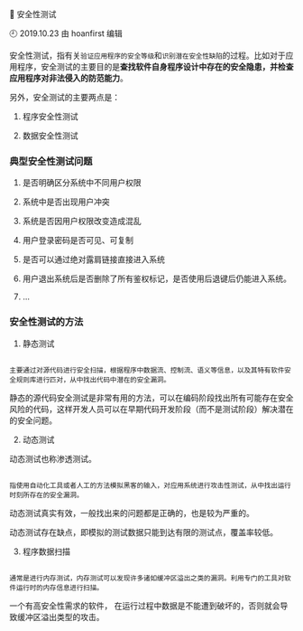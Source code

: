 🐾 安全性测试

🕘 2019.10.23 由 hoanfirst 编辑

安全性测试，指有关`验证应用程序的安全等级`和`识别潜在安全性缺陷`的过程。比如对于应用程序，安全测试的主要目的是**查找软件自身程序设计中存在的安全隐患，并检查应用程序对非法侵入的防范能力**。

另外，安全测试的主要两点是：

1. 程序安全性测试

2. 数据安全性测试


### 典型安全性测试问题

1. 是否明确区分系统中不同用户权限

2. 系统中是否出现用户冲突

3. 系统是否因用户权限改变造成混乱

4. 用户登录密码是否可见、可复制

5. 是否可以通过绝对露肩链接直接进入系统

6. 用户退出系统后是否删除了所有鉴权标记，是否使用后退键后仍能进入系统。

7. ...


### 安全性测试的方法

1. 静态测试

```

主要通过对源代码进行安全扫描，根据程序中数据流、控制流、语义等信息，以及其特有软件安全规则库进行匹对，从中找出代码中潜在的安全漏洞。

```

静态的源代码安全测试是非常有用的方法，可以在编码阶段找出所有可能存在安全风险的代码，这样开发人员可以在早期代码开发阶段（而不是测试阶段）解决潜在的安全问题。

2. 动态测试

动态测试也称渗透测试。

```

指使用自动化工具或者人工的方法模拟黑客的输入，对应用系统进行攻击性测试，从中找出运行时刻所存在的安全漏洞。

```

动态测试真实有效，一般找出来的问题都是正确的，也是较为严重的。

动态测试存在缺点，即模拟的测试数据只能到达有限的测试点，覆盖率较低。

3. 程序数据扫描

```

通常是进行内存测试，内存测试可以发现许多诸如缓冲区溢出之类的漏洞。利用专门的工具对软件运行时的内存信息进行扫描。

```

一个有高安全性需求的软件， 在运行过程中数据是不能遭到破坏的，否则就会导致缓冲区溢出类型的攻击。
